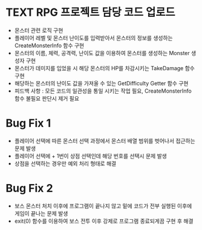 # TEXT RPG 프로젝트 담당 코드 업로드

- 몬스터 관련 로직 구현
- 플레이어 레벨 및 몬스터 난이도를 입력받아서 몬스터의 정보를 생성하는 CreateMonsterInfo 함수 구현
- 몬스터의 이름, 체력, 공격력, 난이도 값을 이용하여 몬스터를 생성하는 Monster 생성자 구현
- 몬스터가 데미지를 입었을 시 해당 몬스터의 HP를 차감시키는 TakeDamage 함수 구현
- 해당하는 몬스터의 난이도 값을 가져올 수 있는 GetDifficulty Getter 함수 구현
- 피드백 사항 : 모든 코드의 일관성을 통일 시키는 작업 필요, CreateMonsterInfo 함수 불필요 판단시 제거 필요

# Bug Fix 1

- 플레이어 선택에 따른 몬스터 선택 과정에서 몬스터 배열 범위를 벗어나서 접근하는 문제 발생
- 플레이어 선택에 + 1번이 상점 선택인데 해당 번호를 선택시 문제 발생
- 상점을 선택하는 경우만 예외 처리 형태로 해결

# Bug Fix 2

- 보스 몬스터 처치 이후에 프로그램이 끝나지 않고 밑에 코드가 전부 실행된 이후에 게임이 끝나는 문제 발생
- exit(0) 함수를 이용하여 보스 전투 이후 강제로 프로그램 종료되게끔 구현 후 해결
